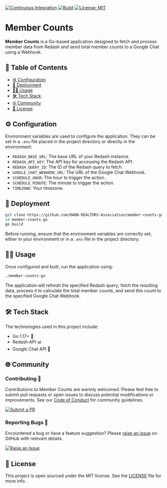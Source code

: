 [![Continuous Integration](https://github.com/RAHB-REALTORS-Association/member-counts-go/actions/workflows/go.yml/badge.svg)](https://github.com/RAHB-REALTORS-Association/member-counts-go/actions/workflows/go.yml)
[![Build](https://github.com/RAHB-REALTORS-Association/member-counts-go/actions/workflows/build.yml/badge.svg)](https://github.com/RAHB-REALTORS-Association/member-counts-go/actions/workflows/build.yml)
[![License: MIT](https://img.shields.io/badge/License-MIT-yellow.svg)](https://opensource.org/licenses/MIT)

# Member Counts

**Member Counts** is a Go-based application designed to fetch and process member data from Redash and send total member counts to a Google Chat using a Webhook.

## 📖 Table of Contents
- [⚙️ Configuration](#️-configuration)
- [🚀 Deployment](#-deployment)
- [🧑‍💻 Usage](#-usage)
- [🛠️ Tech Stack](#️-tech-stack)
- [🌐 Community](#-community)
- [📄 License](#-license)

## ⚙️ Configuration

Environment variables are used to configure the application. They can be set in a `.env` file placed in the project directory or directly in the environment:

- `REDASH_BASE_URL`: The base URL of your Redash instance.
- `REDASH_API_KEY`: The API key for accessing the Redash API.
- `REDASH_QUERY_ID`: The ID of the Redash query to fetch.
- `GOOGLE_CHAT_WEBHOOK_URL`: The URL of the Google Chat Webhook.
- `SCHEDULE_HOUR`: The hour to trigger the action.
- `SCHEDULE_MINUTE`: The minute to trigger the action.
- `TIMEZONE`: Your timezone.

## 🚀 Deployment

```sh
git clone https://github.com/RAHB-REALTORS-Association/member-counts-go.git
cd member-counts-go
go build
```

Before running, ensure that the environment variables are correctly set, either in your environment or in a `.env` file in the project directory.

## 🧑‍💻 Usage

Once configured and built, run the application using:

```sh
./member-counts-go
```

The application will refresh the specified Redash query, fetch the resulting data, process it to calculate the total member counts, and send this count to the specified Google Chat Webhook.

## 🛠️ Tech Stack

The technologies used in this project include:

- Go 1.17+ 🌿
- Redash API 📊
- Google Chat API 💬

## 🌐 Community

### Contributing 👥

Contributions to Member Counts are warmly welcomed. Please feel free to submit pull requests or open issues to discuss potential modifications or improvements. See our [Code of Conduct](https://www.contributor-covenant.org/version/2/1/code_of_conduct/) for community guidelines.

[![Submit a PR](https://img.shields.io/badge/Submit_a_PR-GitHub-%23060606?style=for-the-badge&logo=github&logoColor=fff)](https://github.com/RAHB-REALTORS-Association/member-counts-go/compare)

### Reporting Bugs 🐛

Encountered a bug or have a feature suggestion? Please [raise an issue](https://github.com/RAHB-REALTORS-Association/member-counts-go/issues/new/choose) on GitHub with relevant details.

[![Raise an Issue](https://img.shields.io/badge/Raise_an_Issue-GitHub-%23060606?style=for-the-badge&logo=github&logoColor=fff)](https://github.com/RAHB-REALTORS-Association/member-counts-go/issues/new/choose)

## 📄 License
This project is open sourced under the MIT license. See the [LICENSE](LICENSE) file for more info.
